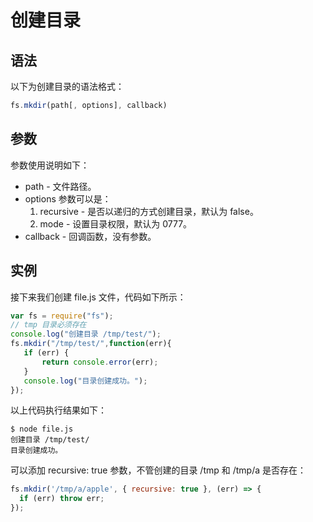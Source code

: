 # 创建目录

## 语法

以下为创建目录的语法格式：

```js
fs.mkdir(path[, options], callback)
```

## 参数

参数使用说明如下：

* path - 文件路径。
* options 参数可以是：
    1. recursive - 是否以递归的方式创建目录，默认为 false。
    2. mode - 设置目录权限，默认为 0777。
* callback - 回调函数，没有参数。

## 实例

接下来我们创建 file.js 文件，代码如下所示：

```js
var fs = require("fs");
// tmp 目录必须存在
console.log("创建目录 /tmp/test/");
fs.mkdir("/tmp/test/",function(err){
   if (err) {
       return console.error(err);
   }
   console.log("目录创建成功。");
});
```

以上代码执行结果如下：

```shell
$ node file.js 
创建目录 /tmp/test/
目录创建成功。
```

可以添加 recursive: true 参数，不管创建的目录 /tmp 和 /tmp/a 是否存在：

```js
fs.mkdir('/tmp/a/apple', { recursive: true }, (err) => {
  if (err) throw err;
});
```
